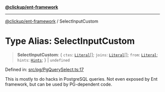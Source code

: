 [**@clickup/ent-framework**](../README.md)

***

[@clickup/ent-framework](../globals.md) / SelectInputCustom

# Type Alias: SelectInputCustom

> **SelectInputCustom**: \{ `ctes`: [`Literal`](Literal.md)[]; `joins`: [`Literal`](Literal.md)[]; `from`: [`Literal`](Literal.md); `hints`: [`Hints`](Hints.md); \} \| `undefined`

Defined in: [src/pg/PgQuerySelect.ts:17](https://github.com/clickup/ent-framework/blob/master/src/pg/PgQuerySelect.ts#L17)

This is mostly to do hacks in PostgreSQL queries. Not even exposed by Ent
framework, but can be used by PG-dependent code.
